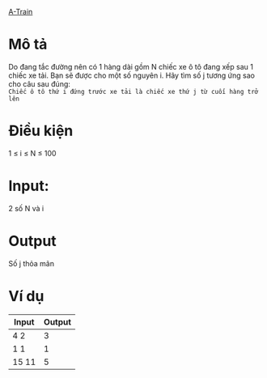 [A-Train](https://atcoder.jp/contests/ABC107/tasks/abc107_a)

# Mô tả
Do đang tắc đường nên có 1 hàng dài gồm N chiếc xe ô tô đang xếp sau 1 chiếc xe tải.
Bạn sẽ được cho một số nguyên i. Hãy tìm số j tương ứng sao cho câu sau đúng:  
`Chiếc ô tô thứ i đứng trước xe tải là chiếc xe thứ j từ cuối hàng trở lên`

# Điều kiện 
1 ≤ i ≤ N ≤ 100

# Input:
2 số N và i

# Output
Số j thỏa mãn

# Ví dụ
| Input | Output |
| ----- | ----- |
| 4 2 | 3 |
| 1 1 | 1 |
| 15 11 | 5 |
